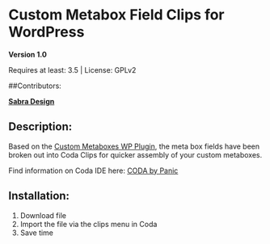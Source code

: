 # Custom Metabox Field Clips for WordPress 
**Version 1.0**

Requires at least: 3.5 |
License: GPLv2

##Contributors:

**[Sabra Design](http://www.sabradesign.me)**



## Description:

Based on the [Custom Metaboxes WP Plugin](https://github.com/WebDevStudios/Custom-Metaboxes-and-Fields-for-WordPress), the meta box fields have been broken out into Coda Clips for quicker assembly of your custom metaboxes.

Find information on Coda IDE here: [CODA by Panic](https://panic.com/coda/)

## Installation: 

1. Download file
1. Import the file via the clips menu in Coda
1. Save time

